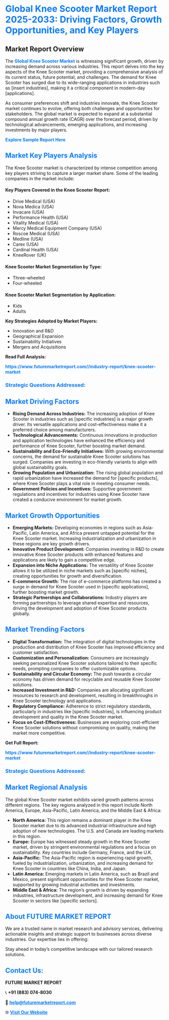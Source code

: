 <h1 style="color: #007BFF;">Global Knee Scooter Market Report 2025-2033: Driving Factors, Growth Opportunities, and Key Players</h1>

<section id="overview">
<h2>Market Report Overview</h2>
<p>The <a href="https://www.futuremarketreport.com//industry-report/knee-scooter-market" style="color: #007BFF; text-decoration: none;"><strong>Global Knee Scooter Market</strong></a> is witnessing significant growth, driven by increasing demand across various industries. This report delves into the key aspects of the Knee Scooter market, providing a comprehensive analysis of its current status, future potential, and challenges. The demand for Knee Scooter has surged due to its wide-ranging applications in industries such as [insert industries], making it a critical component in modern-day [applications].</p>
<p>As consumer preferences shift and industries innovate, the Knee Scooter market continues to evolve, offering both challenges and opportunities for stakeholders. The global market is expected to expand at a substantial compound annual growth rate (CAGR) over the forecast period, driven by technological advancements, emerging applications, and increasing investments by major players.</p>
</section>

<section id="overview">
<p><a href="https://www.futuremarketreport.com//request-sample/reportId=46221" style="color: #007BFF; text-decoration: none;"><strong>Explore Sample Report Here</strong></a></p>
</section>

<section id="key-players">
<h2 style="color: #007BFF;">Market Key Players Analysis</h2>
<p>The Knee Scooter market is characterized by intense competition among key players striving to capture a larger market share. Some of the leading companies in the market include:</p>
<h4>Key Players Covered in the Knee Scooter Report:</h4>
<ul><li>Drive Medical (USA)</li><li>Nova Medica (USA)</li><li>Invacare (USA)</li><li>Performance Health (USA)</li><li>Vitality Medical (USA)</li><li>Mercy Medical Equipment Company (USA)</li><li>Roscoe Medical (USA)</li><li>Medline (USA)</li><li>Carex (USA)</li><li>Cardinal Health (USA)</li><li>KneeRover (UK)</li></ul>
<h4>Knee Scooter Market Segmentation by Type:</h4>
<ul><li>Three-wheeled</li><li>Four-wheeled</li></ul>

<h4>Knee Scooter Market Segmentation by Application:</h4>
<ul><li>Kids</li><li>Adults</li></ul>
<p><strong>Key Strategies Adopted by Market Players:</strong></p>
<ul>
<li>Innovation and R&D</li>
<li>Geographical Expansion</li>
<li>Sustainability Initiatives</li>
<li>Mergers and Acquisitions</li>
</ul>
</section>

<section>
<p><strong>Read Full Analysis: </strong></p><a href="https://www.futuremarketreport.com//industry-report/knee-scooter-market" style="color: #007BFF; text-decoration: none;"><strong>https://www.futuremarketreport.com//industry-report/knee-scooter-market</strong></a>
<h3 style="color: #007BFF;">Strategic Questions Addressed:</h3>
</section>

<section id="driving-factors">
<h2 style="color: #007BFF;">Market Driving Factors</h2>
<ul>
<li><strong>Rising Demand Across Industries:</strong> The increasing adoption of Knee Scooter in industries such as [specific industries] is a major growth driver. Its versatile applications and cost-effectiveness make it a preferred choice among manufacturers.</li>
<li><strong>Technological Advancements:</strong> Continuous innovations in production and application technologies have enhanced the efficiency and performance of Knee Scooter, further boosting market demand.</li>
<li><strong>Sustainability and Eco-Friendly Initiatives:</strong> With growing environmental concerns, the demand for sustainable Knee Scooter solutions has surged. Companies are investing in eco-friendly variants to align with global sustainability goals.</li>
<li><strong>Growing Population and Urbanization:</strong> The rising global population and rapid urbanization have increased the demand for [specific products], where Knee Scooter plays a vital role in meeting consumer needs.</li>
<li><strong>Government Policies and Incentives:</strong> Supportive government regulations and incentives for industries using Knee Scooter have created a conducive environment for market growth.</li>
</ul>
</section>

<section id="growth-opportunities">
<h2 style="color: #007BFF;">Market Growth Opportunities</h2>
<ul>
<li><strong>Emerging Markets:</strong> Developing economies in regions such as Asia-Pacific, Latin America, and Africa present untapped potential for the Knee Scooter market. Increasing industrialization and urbanization in these regions are key growth drivers.</li>
<li><strong>Innovative Product Development:</strong> Companies investing in R&D to create innovative Knee Scooter products with enhanced features and applications are likely to gain a competitive edge.</li>
<li><strong>Expansion into Niche Applications:</strong> The versatility of Knee Scooter allows it to be utilized in niche markets such as [specific niches], creating opportunities for growth and diversification.</li>
<li><strong>E-commerce Growth:</strong> The rise of e-commerce platforms has created a surge in demand for Knee Scooter used in [specific applications], further boosting market growth.</li>
<li><strong>Strategic Partnerships and Collaborations:</strong> Industry players are forming partnerships to leverage shared expertise and resources, driving the development and adoption of Knee Scooter products globally.</li>
</ul>
</section>

<section id="trending-factors">
<h2 style="color: #007BFF;">Market Trending Factors</h2>
<ul>
<li><strong>Digital Transformation:</strong> The integration of digital technologies in the production and distribution of Knee Scooter has improved efficiency and customer satisfaction.</li>
<li><strong>Customization and Personalization:</strong> Consumers are increasingly seeking personalized Knee Scooter solutions tailored to their specific needs, prompting companies to offer customizable options.</li>
<li><strong>Sustainability and Circular Economy:</strong> The push towards a circular economy has driven demand for recyclable and reusable Knee Scooter solutions.</li>
<li><strong>Increased Investment in R&D:</strong> Companies are allocating significant resources to research and development, resulting in breakthroughs in Knee Scooter technology and applications.</li>
<li><strong>Regulatory Compliance:</strong> Adherence to strict regulatory standards, particularly in industries like [specific industries], is influencing product development and quality in the Knee Scooter market.</li>
<li><strong>Focus on Cost-Effectiveness:</strong> Businesses are exploring cost-efficient Knee Scooter solutions without compromising on quality, making the market more competitive.</li>
</ul>
</section>

<section>
<p><strong>Get Full Report: </strong></p><a href="https://www.futuremarketreport.com//industry-report/knee-scooter-market" style="color: #007BFF; text-decoration: none;"><strong>https://www.futuremarketreport.com//industry-report/knee-scooter-market</strong></a>
<h3 style="color: #007BFF;">Strategic Questions Addressed:</h3>
</section>


<section id="regional-analysis">
<h2 style="color: #007BFF;">Market Regional Analysis</h2>
<p>The global Knee Scooter market exhibits varied growth patterns across different regions. The key regions analyzed in this report include North America, Europe, Asia-Pacific, Latin America, and the Middle East & Africa:</p>
<ul>
<li><strong>North America:</strong> This region remains a dominant player in the Knee Scooter market due to its advanced industrial infrastructure and high adoption of new technologies. The U.S. and Canada are leading markets in this region.</li>
<li><strong>Europe:</strong> Europe has witnessed steady growth in the Knee Scooter market, driven by stringent environmental regulations and a focus on sustainability. Key countries include Germany, France, and the U.K.</li>
<li><strong>Asia-Pacific:</strong> The Asia-Pacific region is experiencing rapid growth, fueled by industrialization, urbanization, and increasing demand for Knee Scooter in countries like China, India, and Japan.</li>
<li><strong>Latin America:</strong> Emerging markets in Latin America, such as Brazil and Mexico, present significant opportunities for the Knee Scooter market, supported by growing industrial activities and investments.</li>
<li><strong>Middle East & Africa:</strong> The region’s growth is driven by expanding industries, infrastructure development, and increasing demand for Knee Scooter in sectors like [specific sectors].</li>
</ul>
</section>

<footer>
<h2 style="color: #007BFF;">About FUTURE MARKET REPORT</h2>
<p>We are a trusted name in market research and advisory services, delivering actionable insights and strategic support to businesses across diverse industries. Our expertise lies in offering:</p>

<p>Stay ahead in today’s competitive landscape with our tailored research solutions.</p>

<h2 style="color: #007BFF;">Contact Us:</h2>
<p><strong>FUTURE MARKET REPORT</strong></p>
<p>📞 <strong>+91 (883) 074-8030</strong></p>
<p>📧 <strong><a href="mailto:help@futuremarketreport.com" style="color: #007BFF;">help@futuremarketreport.com</a></strong></p>
<p>🌐 <strong><a href="https://www.futuremarketreport.com/" style="color: #007BFF;">Visit Our Website</a></strong></p>
</footer>